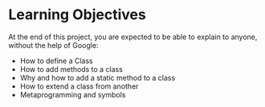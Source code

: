 # Learning Objectives
At the end of this project, you are expected to be able to explain to anyone, without the help of Google:

+ How to define a Class
+ How to add methods to a class
+ Why and how to add a static method to a class
+ How to extend a class from another
+ Metaprogramming and symbols